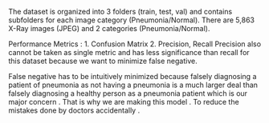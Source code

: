 The dataset is organized into 3 folders (train, test, val) and contains subfolders for each image category (Pneumonia/Normal). 
There are 5,863 X-Ray images (JPEG) and 2 categories (Pneumonia/Normal).

Performance Metrics : 
        1. Confusion Matrix
        2. Precision, Recall
Precision also cannot be taken as single metric and has less significance than recall for this dataset because we want to minimize 
false negative.

False negative has to be intuitively minimized because falsely diagnosing a patient of pneumonia as not having a pneumonia is a much larger
deal than falsely diagnosing a healthy person as a pneumonia patient which is our major concern . That is why we are making this model .
To reduce the mistakes done by doctors accidentally .
